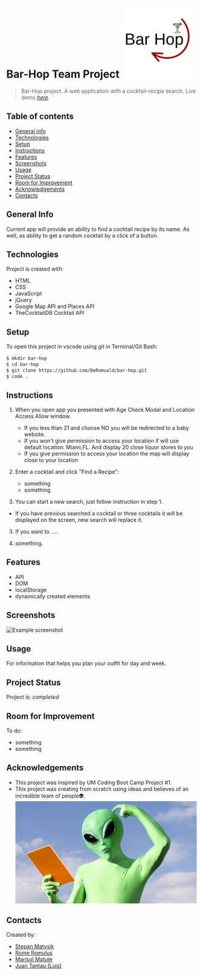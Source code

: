 # Bar-Hop Team Project ![Bar-Hop Logo](./assets/images/android-chrome-192x192.png)

> Bar-Hop project. A web application with a cocktail-recipe search.
> Live demo [_here_](https://deromuald.github.io/bar-hop/). 

## Table of contents
* [General info](#general-info)
* [Technologies](#technologies)
* [Setup](#setup)
* [Instructions](#instructions)
* [Features](#features)
* [Screenshots](#screenshots)
* [Usage](#usage)
* [Project Status](#project-status)
* [Room for Improvement](#room-for-improvement)
* [Acknowledgements](#acknowledgements)
* [Contacts](#contacts)



## General Info
Current app will provide an ability to find a cocktail recipe by its name. As well, as ability to get a random cocktail by a click of a button.

## Technologies
Project is created with:
- HTML
- CSS
- JavaScript
- jQuery
- Google Map API and Places API
- TheCocktailDB Cocktail API


## Setup
To open this project in vscode using git in Terminal/Git Bash:

```
$ mkdir bar-hop
$ cd bar-hop
$ git clone https://github.com/DeRomuald/bar-hop.git
$ code .
```

## Instructions
<!-- left here remove it later -->
1. When you open app you presented with Age Check Modal and Location Access Allow window.
   - If you less than 21 and choose NO you will be redirected to a baby website. 
   - If you won't give permission to access your location if will use default location: Miami,FL. And display 20 close liquor stores to you
   - If you give permission to access your location the map will display close to your location
1. Enter a cocktail and click "Find a Recipe":
   - something
   - something


2. You can start a new search, just follow instruction in step 1.
- If you have previous searched a cocktail or three cocktails it will be displayed on the screen, new search will replace it.

3. If you want to .....
   
4. something.


## Features
- API
- DOM
- localStorage
- dynamically created elements

## Screenshots
![Example screenshot](./assets/images/screenshot.gif)


## Usage
For information that helps you plan your outfit for day and week.

## Project Status
Project is: _completed_

## Room for Improvement
To do:
- something
- something


## Acknowledgements
- This project was inspired by UM Coding Boot Camp Project #1.
- This project was creating from scratch using ideas and believes of an incredible team of people👽.
![Example gif](./assets/images/team-people.jpg)
## Contacts
Created by:
- [Stepan Matysik](https://github.com/elfsvet)
- [Rome Romulus](https://github.com/DeRomuald)
- [Marisol Matute](https://github.com/marisolxmatute10)
- [Juan Tantau (Luis)](https://github.com/JuanTantau)

